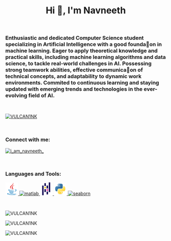 <h1 align="center">Hi 👋, I'm Navneeth</h1><br/>

<h3 align="left">Enthusiastic and dedicated Computer Science student specializing in Artificial Intelligence with a good founda􀆟on in machine learning. Eager to apply theoretical knowledge and practical skills, including machine learning algorithms and data science, to tackle real-world challenges in AI. Possessing strong teamwork abilities, effective communica􀆟on of technical concepts, and adaptability to dynamic work environments. Commited to continuous learning and staying updated with emerging trends and technologies in the ever-evolving field of AI.</h3><br/>

<p align="left"> <a href="https://github.com/ryo-ma/github-profile-trophy"><img src="https://github-profile-trophy.vercel.app/?username=VULCAN1NK" alt="VULCAN1NK" /></a> </p>
<br/>

<h3 align="left">Connect with me:</h3>
<p align="left">
<a href="https://instagram.com/i_am_navneeth_" target="blank"><img align="centre" src="https://raw.githubusercontent.com/rahuldkjain/github-profile-readme-generator/master/src/images/icons/Social/instagram.svg" alt="i_am_navneeth_" height="30" width="40" /></a>
</p>
<br/>

<h3 align="left">Languages and Tools:</h3>
<p align="left"> <a href="https://www.java.com" target="_blank" rel="noreferrer"> <img src="https://raw.githubusercontent.com/devicons/devicon/master/icons/java/java-original.svg" alt="java" width="40" height="40"/> </a> <a href="https://www.mathworks.com/" target="_blank" rel="noreferrer"> <img src="https://upload.wikimedia.org/wikipedia/commons/2/21/Matlab_Logo.png" alt="matlab" width="40" height="40"/> </a> <a href="https://pandas.pydata.org/" target="_blank" rel="noreferrer"> <img src="https://raw.githubusercontent.com/devicons/devicon/2ae2a900d2f041da66e950e4d48052658d850630/icons/pandas/pandas-original.svg" alt="pandas" width="40" height="40"/> </a> <a href="https://www.python.org" target="_blank" rel="noreferrer"> <img src="https://raw.githubusercontent.com/devicons/devicon/master/icons/python/python-original.svg" alt="python" width="40" height="40"/> </a> <a href="https://seaborn.pydata.org/" target="_blank" rel="noreferrer"> <img src="https://seaborn.pydata.org/_images/logo-mark-lightbg.svg" alt="seaborn" width="40" height="40"/> </a> </p>
<br/>

<p><img align="centre" src="https://github-readme-stats.vercel.app/api/top-langs?username=VULCAN1NK&show_icons=true&locale=en&layout=compact" alt="VULCAN1NK" /></p>

<p><img align="centre" src="https://github-readme-stats.vercel.app/api?username=VULCAN1NK&show_icons=true&locale=en" alt="VULCAN1NK" /></p>

<p><img align="centre" src="https://github-readme-streak-stats.herokuapp.com/?user=VULCAN1NK&" alt="VULCAN1NK" /></p>

